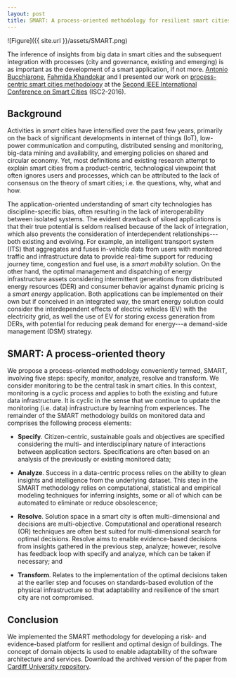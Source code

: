 ```yaml
---
layout: post
title: SMART: A process-oriented methodology for resilient smart cities
---
```


![Figure]({{ site.url }}/assets/SMART.png)

The inference of insights from big data in smart cities and the subsequent integration with processes (city and governance, existing and emerging) is as important as the development of a smart application, if not more. [Antonio Bucchiarone](http://soa.fbk.eu/bucchiarone/), [Fahmida Khandokar](http://www.linkedin.com/in/fahmida-khandokar-26b40834) and I presented our work on [process-centric smart cities methodology](https://www.researchgate.net/publication/305651106_SMART_A_process-oriented_methodology_for_resilient_smart_cities?ev=prf_pub) at the [Second IEEE International Conference on Smart Cities](http://events.unitn.it/en/isc2-2016) (ISC2-2016).

## Background

Activities in _smart_ cities have intensified over the past few years, primarily on the back of significant developments in internet of things (IoT), low-power communication and computing, distributed sensing and monitoring, big-data mining and availability, and emerging policies on shared and circular economy. Yet, most definitions and existing research attempt to explain smart cities from a product-centric, technological viewpoint that often ignores users and processes, which can be attributed to the lack of consensus on the theory of smart cities; i.e. the questions, why, what and how.

The application-oriented understanding of smart city technologies has discipline-specific bias, often resulting in the lack of interoperability between isolated systems. The evident drawback of siloed applications is that their true potential is seldom realised because of the lack of integration, which also prevents the consideration of interdependent relationships---both existing and evolving. For example, an intelligent transport system (ITS) that aggregates and fuses in-vehicle data from users with monitored traffic and infrastructure data to provide real-time support for reducing journey time, congestion and fuel use, is a _smart mobility_ solution. On the other hand, the optimal management and dispatching of energy infrastructure assets considering intermittent generations from distributed energy resources (DER) and consumer behavior against dynamic pricing is a _smart energy_ application. Both applications can be implemented on their own but if conceived in an integrated way, the smart energy solution could consider the interdependent effects of electric vehicles (EV) with the electricity grid, as well the use of EV for storing excess generation from DERs, with potential for reducing peak demand for energy---a demand-side management (DSM) strategy. 

## SMART: A process-oriented theory

We propose a process-oriented methodology conveniently termed, SMART, involving five steps: specify, monitor, analyze, resolve and transform. We consider monitoring to be the central task in smart cities. In this context, monitoring is a cyclic process and applies to both the existing and future data infrastructure. It is cyclic in the sense that we continue to update the monitoring (i.e. data) infrastructure by learning from experiences. The remainder of the SMART methodology builds on monitored data and comprises the following process elements: 

* **Specify**. Citizen-centric, sustainable goals and objectives are specified considering the multi- and interdisciplinary nature of interactions between application sectors. Specifications are often based on an analysis of the previously or existing monitored data;

* **Analyze**. Success in a data-centric process relies on the ability to glean insights and intelligence from the underlying dataset. This step in the SMART methodology relies on computational, statistical and empirical modeling techniques for inferring insights, some or all of which can be automated to eliminate or reduce obsolescence; 

* **Resolve**. Solution space in a smart city is often multi-dimensional and decisions are multi-objective. Computational and operational research (OR) techniques are often best suited for multi-dimensional search for optimal decisions. Resolve aims to enable evidence-based decisions from insights gathered in the previous step, analyze; however, resolve has feedback loop with specify and analyze, which can be taken if necessary; and

* **Transform**. Relates to the implementation of the optimal decisions taken at the earlier step and focuses on standards-based evolution of the physical infrastructure so that adaptability and resilience of the smart city are not compromised. 

## Conclusion

We implemented the SMART methodology for developing a risk- and evidence-based platform for resilient and optimal design of buildings. The concept of domain objects is used to enable adaptability of the software architecture and services. Download the archived version of the paper from [Cardiff University repository](http://bit.ly/2cQ9V76).